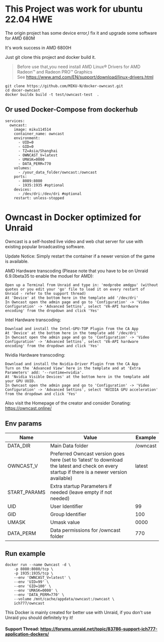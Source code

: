 # This Project was work for ubuntu 22.04 HWE

The origin project has some device error,I fix it and upgrade some software for AMD 680M

It's work success in AMD 6800H

Just git clone this project and docker build it.

> Before use that,you need install AMD Linux® Drivers for AMD Radeon™ and Radeon PRO™ Graphics  
> See https://www.amd.com/EN/support/download/linux-drivers.html

```
git clone https://github.com/MIKU-N/docker-owncast.git
cd docer-owncast
docker buildx build -t test/owncast-test  .
```

## Or used Docker-Compose from dockerhub

```
services:
  owncast:
    image: miku114514
    container_name: owncast
    environment:
      - UID=0
      - GID=0
      - TZ=Asia/Shanghai
      - OWNCAST_V=latest
      - UMASK=0000
      - DATA_PERM=770
    volumes:
      - /your_data_folder/owncast:/owncast
    ports:
      - 8089:8080
      - 1935:1935 #optional
    devices:
      - /dev/dri:/dev/dri #optional
    restart: unless-stopped
```




# Owncast in Docker optimized for Unraid
Owncast is a self-hosted live video and web chat server for use with existing popular broadcasting software.

Update Notice: Simply restart the container if a newer version of the game is available.


AMD Hardware transcoding (Please note that you have to be on Unraid 6.9.0beta35 to enable the moduel for AMD):

    Open up a Terminal from Unraid and type in: 'modprobe amdgpu' (without quotes or you edit your 'go' file to load it on every restart of Unraid - refer to the support thread)
    At 'Device' at the bottom here in the template add '/dev/dri'
    In Owncast open the admin page and go to 'Configuration' -> 'Video Configuration' -> 'Advanced Settins', select 'VA-API hardware encoding' from the dropdown and click 'Yes'

Intel Hardware transcoding:

    Download and install the Intel-GPU-TOP Plugin from the CA App
    At 'Device' at the bottom here in the template add '/dev/dri'
    In Owncast open the admin page and go to 'Configuration' -> 'Video Configuration' -> 'Advanced Settins', select 'VA-API hardware encoding' from the dropdown and click 'Yes'

Nvidia Hardware transcoding:

    Download and install the Nvidia-Driver Plugin from the CA App
    Turn on the 'Advanced View' here in the template and at 'Extra Parameters' add: '--runtime=nvidia'.
    At 'Nvidia Visible Devices' at the bottom here in the template add your GPU UUID.
    In Owncast open the admin page and go to 'Configuration' -> 'Video Configuration' -> 'Advanced Settins', select 'NVIDIA GPU acceleration' from the dropdown and click 'Yes'


Also visit the Homepage of the creator and consider Donating: https://owncast.online/

## Env params
| Name | Value | Example |
| --- | --- | --- |
| DATA_DIR | Main Data folder | /owncast |
| OWNCAST_V | Preferred Owncast version goes here (set to ‘latest’ to download the latest and check on every startup if there is a newer version available) | latest |
| START_PARAMS | Extra startup Parameters if needed (leave empty if not needed) | |
| UID | User Identifier | 99 |
| GID | Group Identifier | 100 |
| UMASK | Umask value | 0000 |
| DATA_PERM | Data permissions for /owncast folder | 770 |

## Run example
```
docker run --name Owncast -d \
	-p 8080:8080/tcp \
	-p 1935:1935/tcp \
	--env 'OWNCAST_V=latest' \
	--env 'UID=99' \
	--env 'GID=100' \
	--env 'UMASK=0000' \
	--env 'DATA_PERM=770' \
	--volume /mnt/cache/appdata/owncast:/owncast \
	ich777/owncast
```

This Docker is mainly created for better use with Unraid, if you don't use Unraid you should definitely try it!

#### Support Thread: https://forums.unraid.net/topic/83786-support-ich777-application-dockers/
